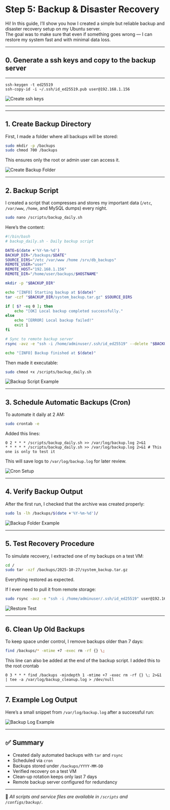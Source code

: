 # Step 5: Backup & Disaster Recovery

Hi! In this guide, I’ll show you how I created a simple but reliable backup and disaster recovery setup on my Ubuntu server.  
The goal was to make sure that even if something goes wrong — I can restore my system fast and with minimal data loss.

---

## 0. Generate a ssh keys and copy to the backup server

---

```
ssh-keygen -t ed25519
ssh-copy-id -i ~/.ssh/id_ed25519.pub user@192.168.1.156
```
![Create ssh keys](screenshots/create-ssh-keys.png)


---

---

## 1. Create Backup Directory

First, I made a folder where all backups will be stored:

```bash
sudo mkdir -p /backups
sudo chmod 700 /backups
```

This ensures only the root or admin user can access it.

![Create Backup Folder](screenshots/create-backup-folder.png)

---

## 2. Backup Script

I created a script that compresses and stores my important data (`/etc`, `/var/www`, `/home`, and MySQL dumps) every night.

```bash
sudo nano /scripts/backup_daily.sh
```

Here’s the content:

```bash
#!/bin/bash
# backup_daily.sh - Daily backup script

DATE=$(date +'%Y-%m-%d')
BACKUP_DIR="/backups/$DATE"
SOURCE_DIRS="/etc /var/www /home /srv/db_backups"
REMOTE_USER="user"
REMOTE_HOST="192.168.1.156"
REMOTE_DIR="/home/user/backups/$HOSTNAME"

mkdir -p "$BACKUP_DIR"

echo "[INFO] Starting backup at $(date)"
tar -czf "$BACKUP_DIR/system_backup.tar.gz" $SOURCE_DIRS

if [ $? -eq 0 ]; then
    echo "[OK] Local backup completed successfully."
else
    echo "[ERROR] Local backup failed!"
    exit 1
fi

# Sync to remote backup server
rsync -avz -e "ssh -i /home/adminuser/.ssh/id_ed25519" --delete "$BACKUP_DIR" "${REMOTE_USER}@${REMOTE_HOST}:${REMOTE_DIR}"

echo "[INFO] Backup finished at $(date)"

```

Then made it executable:

```bash
sudo chmod +x /scripts/backup_daily.sh
```

![Backup Script Example](screenshots/backup-script.png)

---

## 3. Schedule Automatic Backups (Cron)

To automate it daily at 2 AM:

```bash
sudo crontab -e
```

Added this lines:

```
0 2 * * * /scripts/backup_daily.sh >> /var/log/backup.log 2>&1
* * * * * /scripts/backup_daily.sh >> /var/log/backup.log 2>&1 # This one is only to test it

```

This will save logs to `/var/log/backup.log` for later review.

![Cron Setup](screenshots/cron-backup.png)

---

## 4. Verify Backup Output

After the first run, I checked that the archive was created properly:

```bash
sudo ls -lh /backups/$(date +'%Y-%m-%d')/
```

![Backup Folder Example](screenshots/backup-folder.png)

---

## 5. Test Recovery Procedure

To simulate recovery, I extracted one of my backups on a test VM:

```bash
cd /
sudo tar -xzf /backups/2025-10-27/system_backup.tar.gz
```

Everything restored as expected.

If I ever need to pull it from remote storage:

```bash
sudo rsync -avz -e "ssh -i /home/adminuser/.ssh/id_ed25519" user@192.168.1.156:/home/user/backups/$HOSTNAME/2025-10-28 /backups/
```

![Restore Test](screenshots/restore-test.png)

---


## 6. Clean Up Old Backups

To keep space under control, I remove backups older than 7 days:

```bash
find /backups/* -mtime +7 -exec rm -rf {} \;
```
This line can also be added at the end of the backup script.
I added this to the root crontab

```
0 3 * * * find /backups -mindepth 1 -mtime +7 -exec rm -rf {} \; 2>&1 | tee -a /var/log/backup_cleanup.log > /dev/null
```

---

## 7. Example Log Output

Here’s a small snippet from `/var/log/backup.log` after a successful run:

![Backup Log Example](screenshots/backup-log.png)

---

## ✅ Summary

* Created daily automated backups with `tar` and `rsync`
* Scheduled via `cron`
* Backups stored under `/backups/YYYY-MM-DD`
* Verified recovery on a test VM
* Clean-up rotation keeps only last 7 days
* Remote backup server configured for redundancy

---

🧾 *All scripts and service files are available in `/scripts` and `/configs/backup/`.*
